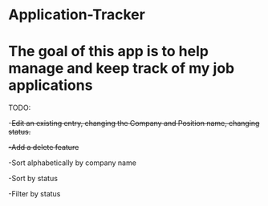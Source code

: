 # Application-Tracker
# The goal of this app is to help manage and keep track of my job applications

TODO:

-~~Edit an existing entry, changing the Company and Position name, changing status.~~

~~-Add a delete feature~~

-Sort alphabetically by company name

-Sort by status

-Filter by status
